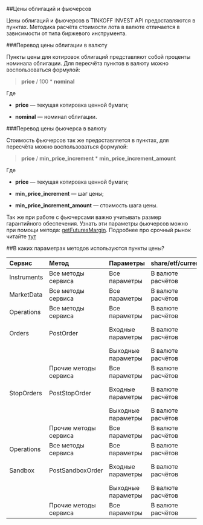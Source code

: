 ##Цены облигаций и фьючерсов

Цены облигаций и фьючерсов в TINKOFF INVEST API предоставляются в пунктах. Методика расчёта стоимости
лота в валюте отличается в зависимости от типа биржевого инструмента.

###Перевод цены облигации в валюту

Пункты цены для котировок облигаций представляют собой проценты номинала облигации. Для пересчёта пунктов
в валюту можно воспользоваться формулой:

> **price** / 100 * **nominal**

Где

* **price** — текущая котировка ценной бумаги;

* **nominal** — номинал облигации.

<a name="futures"></a>
###Перевод цены фьючерса в валюту

Стоимость фьючерсов так же предоставляется в пунктах, для пересчёта можно воспользоваться формулой:
> **price** / **min_price_increment** * **min_price_increment_amount**

Где

* **price** — текущая котировка ценной бумаги;

* **min_price_increment** — шаг цены;

* **min_price_increment_amount** — стоимость шага цены.

Так же при работе с фьючерсами важно учитывать размер гарантийного обеспечения. Узнать эти параметры фьючерсов
можно при помощи метода: [getFuturesMargin](/investAPI/instruments#getfuturesmargin). Подробнее про срочный
рынок читайте [тут](https://help.tinkoff.ru/forts/)


##В каких параметрах методов используются пункты цены?  

|Сервис|Метод|Параметры|share/etf/currency|bond/futures|
|:----|:----|:----|:----|:----|
|Instruments|Все методы сервиса|Все параметры|В валюте расчётов|В валюте расчётов|
|MarketData|Все методы сервиса|Все параметры|В валюте расчётов|В пунктах цены|
|Operations|Все методы сервиса|Все параметры|В валюте расчётов|В валюте расчётов|
|Orders|PostOrder|Входные параметры|В валюте расчётов|В зависимости от price_type|
| | |Выходные параметры|В валюте расчётов|В валюте расчётов|
| |Прочие методы сервиса|Все параметры|В валюте расчётов|В валюте расчётов|
|StopOrders|PostStopOrder|Входные параметры|В валюте расчётов|В зависимости от price_type|
| | |Выходные параметры|В валюте расчётов|В валюте расчётов|
| |Прочие методы сервиса|Все параметры|В валюте расчётов|В валюте расчётов|
|Operations|Все методы сервиса|Все параметры|В валюте расчётов|В валюте расчётов|
|Sandbox|PostSandboxOrder|Входные параметры|В валюте расчётов|В зависимости от price_type|
| | |Выходные параметры|В валюте расчётов|В валюте расчётов|
| |Прочие методы сервиса|Все параметры|В валюте расчётов|В валюте расчётов|